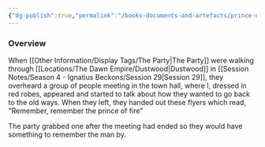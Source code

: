 ```yaml
---
{"dg-publish":true,"permalink":"/books-documents-and-artefacts/prince-of-fire-flyer/","updated":"2025-01-20T19:45:28.429+00:00"}
---
```


### Overview
When [[Other Information/Display Tags/The Party\|The Party]] were walking through [[Locations/The Dawn Empire/Dustwood\|Dustwood]] in [[Session Notes/Season 4 - Ignatius Beckons/Session 29\|Session 29]], they overheard a group of people meeting in the town hall, where I, dressed in red robes, appeared and started to talk about how they wanted to go back to the old ways. When they left, they handed out these flyers which read, "Remember, remember the prince of fire" 

The party grabbed one after the meeting had ended so they would have something to remember the man by. 
